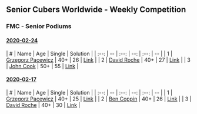 ## Senior Cubers Worldwide - Weekly Competition
### FMC - Senior Podiums
#### [2020-02-24](2020-02-24.md)

| # | Name | Age | Single | Solution |
| :--: | -- | :--: | --: | :--: | -- |
| 1 | [Grzegorz Pacewicz](../persons/grzegorz_pacewicz.md) | 40+ | 26 | [Link](https://www.facebook.com/groups/1604105099735401/permalink/2146673152145257/) |
| 2 | [David Roche](../persons/david_roche.md) | 40+ | 27 | [Link](https://www.facebook.com/groups/1604105099735401/permalink/2146673152145257/) |
| 3 | [John Cook](../persons/john_cook.md) | 50+ | 55 | [Link](https://www.facebook.com/groups/1604105099735401/permalink/2146673152145257/) |

#### [2020-02-17](2020-02-17.md)

| # | Name | Age | Single | Solution |
| :--: | -- | :--: | --: | :--: | -- |
| 1 | [Grzegorz Pacewicz](../persons/grzegorz_pacewicz.md) | 40+ | 25 | [Link](https://www.facebook.com/groups/1604105099735401/permalink/2138923996253506/) |
| 2 | [Ben Coppin](../persons/ben_coppin.md) | 40+ | 26 | [Link](https://www.facebook.com/groups/1604105099735401/permalink/2138923996253506/) |
| 3 | [David Roche](../persons/david_roche.md) | 40+ | 30 | [Link](https://www.facebook.com/groups/1604105099735401/permalink/2138923996253506/) |




<script async src="https://www.googletagmanager.com/gtag/js?id=UA-86348435-3">
<script>window.dataLayer = window.dataLayer || []; function gtag() {dataLayer.push(arguments);} gtag('js', new Date()); gtag('config', 'UA-86348435-3');</script>
